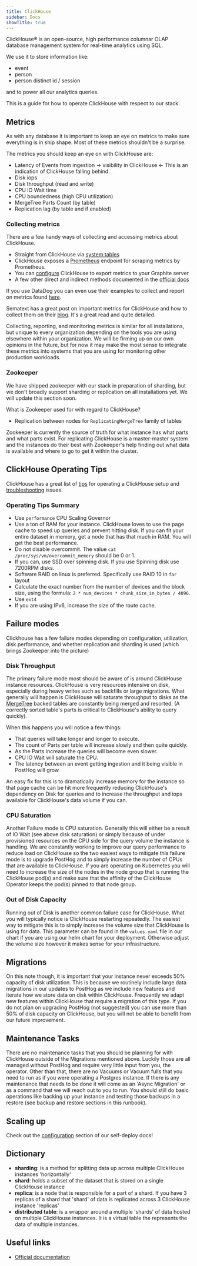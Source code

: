 ```yaml
---
title: ClickHouse
sidebar: Docs
showTitle: true
---
```


ClickHouse® is an open-source, high performance columnar OLAP database management system for real-time analytics using SQL.

We use it to store information like:
- event
- person
- person distinct id / session

and to power all our analytics queries.

This is a guide for how to operate ClickHouse with respect to our stack.

## Metrics

As with any database it is important to keep an eye on metrics to make sure everything is in ship shape. Most of these metrics shouldn't be a surprise.

The metrics you should keep an eye on with ClickHouse are:
- Latency of Events from ingestion -> visibility in ClickHouse <- This is an indication of ClickHouse falling behind.
- Disk iops
- Disk throughput (read and write)
- CPU IO Wait time
- CPU boundedness (high CPU utilization)
- MergeTree Parts Count (by table)
- Replication lag (by table and if enabled)

### Collecting metrics

There are a few handy ways of collecting and accessing metrics about ClickHouse.

- Straight from ClickHouse via [system tables](https://clickhouse.com/docs/en/operations/system-tables/)
- ClickHouse exposes a [Prometheus](https://clickhouse.com/docs/en/operations/server-configuration-parameters/settings/#server_configuration_parameters-prometheus) endpoint for scraping metrics by Prometheus.
- You can [configure](https://clickhouse.com/docs/en/operations/server-configuration-parameters/settings/#server_configuration_parameters-graphite) ClickHouse to export metrics to your Graphite server
- A few other direct and indirect methods documented in the [official docs](https://clickhouse.com/docs/en/operations/monitoring/)

If you use DataDog you can even use their examples to collect and report on metrics found [here](https://www.datadoghq.com/blog/monitor-clickhouse/).

Sematext has a great post on important metrics for ClickHouse and how to collect them on their [blog](https://sematext.com/blog/clickhouse-monitoring-key-metrics/). It's a great read and quite detailed.

Collecting, reporting, and monitoring metrics is similar for all installations, but unique to every organization depending on the tools you are using elsewhere within your organization. We will be firming up on our own opinions in the future, but for now it may make the most sense to integrate these metrics into systems that you are using for monitoring other production workloads.

### Zookeeper

We have shipped zookeeper with our stack in preparation of sharding, but we don't broadly support sharding or replication on all installations yet. We will update this section soon.

What is Zookeeper used for with regard to ClickHouse?
- Replication between nodes for `ReplicatingMergeTree` family of tables

Zookeeper is currently the source of truth for what instance has what parts and what parts exist. For replicating ClickHouse is a master-master system and the instances do their best with Zookeeper's help finding out what data is available and where to go to get it within the cluster.


## ClickHouse Operating Tips

ClickHouse has a great list of [tips](https://clickhouse.com/docs/en/operations/tips) for operating a ClickHouse setup and [troubleshooting](https://clickhouse.com/docs/en/operations/troubleshooting) issues.


### Operating Tips Summary

- Use `performance` CPU Scaling Governor
- Use a ton of RAM for your instance. ClickHouse loves to use the page cache to speed up queries and prevent hitting disk. If you can fit your entire dataset in memory, get a node that has that much in RAM. You will get the best performance.
- Do not disable overcommit. The value `cat /proc/sys/vm/overcommit_memory` should be 0 or 1.
- If you can, use SSD over spinning disk. If you use Spinning disk use 7200RPM disks.
- Software RAID on linux is preferred. Specifically use RAID 10 in `far` layout
- Calculate the exact number from the number of devices and the block size, using the formula: `2 * num_devices * chunk_size_in_bytes / 4096`.
- Use `ext4`
- If you are using IPv6, increase the size of the route cache.


## Failure modes

Clickhouse has a few failure modes depending on configuration, utilization, disk performance, and whether replication and sharding is used (which brings Zookeeper into the picture)


### Disk Throughput

The primary failure mode most should be aware of is around ClickHouse instance resources. ClickHouse is very resources intensive on disk, especially during heavy writes such as backfills or large migrations. What generally will happen is ClickHouse will saturate throughput to disks as the [MergeTree](https://clickhouse.com/docs/en/engines/table-engines/mergetree-family/mergetree/) backed tables are constantly being merged and resorted. (A correctly sorted table's parts is critical to ClickHouse's ability to query quickly).

 When this happens you will notice a few things:
 - That queries will take longer and longer to execute. 
 - The count of Parts per table will increase slowly and then quite quickly.
 - As the Parts increase the queries will become even slower.
 - CPU IO Wait will saturate the CPU.
 - The latency between an event getting ingestion and it being visible in PostHog will grow.

An easy fix for this is to dramatically increase memory for the instance so that page cache can be hit more frequently reducing ClickHouse's dependency on Disk for queries and to increase the throughput and iops available for ClickHouse's data volume if you can.

### CPU Saturation

Another Failure mode is CPU saturation. Generally this will either be a result of IO Wait (see above disk saturation) or simply because of under provisioned resources on the CPU side for the query volume the instance is handling. We are constantly working to improve our query performance to reduce load on ClickHouse so the two easiest ways to mitigate this failure mode is to upgrade PostHog and to simply increase the number of CPUs that are available to ClickHouse. If you are operating on Kubernetes you will need to increase the size of the nodes in the node group that is running the ClickHouse pod(s) and make sure that the affinity of the ClickHouse Operator keeps the pod(s) pinned to that node group.

### Out of Disk Capacity

Running out of Disk is another common failure case for ClickHouse. What you will typically notice is ClickHouse restarting repeatedly. The easiest way to mitigate this is to simply increase the volume size that ClickHouse is using for data. This parameter can be found in the `values.yaml` file in our chart if you are using our helm chart for your deployment. Otherwise adjust the volume size however it makes sense for your infrastructure.

## Migrations

On this note though, it is important that your instance never exceeds 50% capacity of disk utilization. This is because we routinely include large data migrations in our updates to PostHog as we include new features and iterate how we store data on disk within ClickHouse. Frequently we adapt new features within ClickHouse that require a migration of this type. If you do not plan on upgrading PostHog (not suggested) you can use more than 50% of disk capacity on ClickHouse, but you will not be able to benefit from our future improvement.


## Maintenance Tasks

There are no maintenance tasks that you should be planning for with ClickHouse outside of the Migrations mentioned above. Luckily those are all managed without PostHog and require very little input from you, the operator. Other than that, there are no Vacuums or Vacuum fulls that you need to run as if you were operating a Postgres instance. If there is any maintenance that needs to be done it will come as an 'Async Migration' or as a command that we will reach out to you to run. You should still do basic operations like backing up your instance and testing those backups in a restore (see backup and restore sections in this runbook).

## Scaling up
Check out the [configuration](/docs/self-host/deploy/configuration#scaling-up) section of our self-deploy docs!

## Dictionary
* **sharding**: is a method for splitting data up across multiple ClickHouse instances 'horizontally' 
* **shard**: holds a subset of the dataset that is stored on a single ClickHouse instance
* **replica**: is a node that is responsible for a part of a shard. If you have 3 replicas of a shard that 'shard' of data is replicated across 3 ClickHouse instance 'replicas'
* **distributed table**: is a wrapper around a multiple 'shards' of data hosted on multiple ClickHouse instances. It is a virtual table the represents the data of multiple instances. 

## Useful links
- [Official documentation](https://clickhouse.tech/docs/en/)
